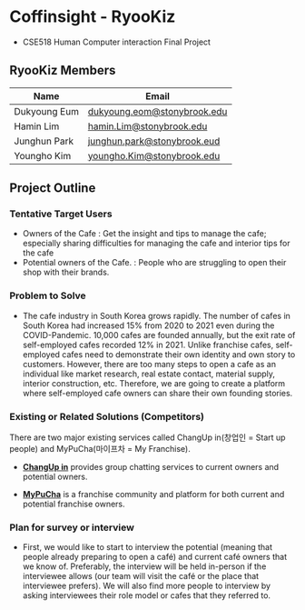 # Coffinsight - RyooKiz
* CSE518 Human Computer interaction Final Project
## RyooKiz Members
Name | Email
---|---|
Dukyoung Eum  |  dukyoung.eom@stonybrook.edu
Hamin Lim     |  hamin.Lim@stonybrook.edu
Junghun Park  |  junghun.park@stonybrook.eud
Youngho Kim   |  youngho.Kim@stonybrook.edu

## Project Outline

### Tentative Target Users
- Owners of the Cafe
: Get the insight and tips to manage the cafe; especially sharing difficulties for managing the cafe and interior tips for the cafe
- Potential owners of the Cafe.
: People who are struggling to open their shop with their brands.

### Problem to Solve
- The cafe industry in South Korea grows rapidly. The number of cafes in South Korea had increased 15% from 2020 to 2021 even during the COVID-Pandemic. 10,000 cafes are founded annually, but the exit rate of self-employed cafes recorded 12% in 2021. Unlike franchise cafes, self-employed cafes need to demonstrate their own identity and own story to customers. However, there are too many steps to open a cafe as an individual like market research, real estate contact, material supply, interior construction, etc. Therefore, we are going to create a platform where self-employed cafe owners can share their own founding stories. 

### Existing or Related Solutions (Competitors)
There are two major existing services called ChangUp in(창업인 = Start up people) and MyPuCha(마이프차 = My Franchise).

* [**ChangUp in**](https://changupin.kr/) provides group chatting services to current owners and potential owners. 

* [**MyPuCha**](https://myfranchise.kr/) is a  franchise community and platform for both current and potential franchise owners.

### Plan for survey or interview
- First, we would like to start to interview the potential (meaning that people already preparing to open a café) and current café owners that we know of. Preferably, the interview will be held in-person if the interviewee allows (our team will visit the café or the place that interviewee prefers). We will also find more people to interview by asking interviewees their role model or cafes that they referred to.
